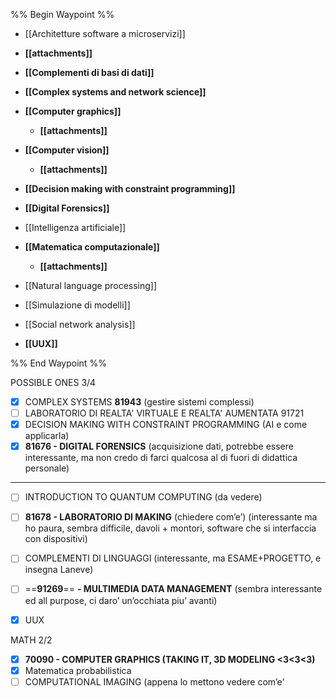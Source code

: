 %% Begin Waypoint %%
- [[Architetture software a microservizi]]
- **[[attachments]]**
- **[[Complementi di basi di dati]]**
- **[[Complex systems and network science]]**
- **[[Computer graphics]]**
	- **[[attachments]]**

- **[[Computer vision]]**
	- **[[attachments]]**

- **[[Decision making with constraint programming]]**
- **[[Digital Forensics]]**
- [[Intelligenza artificiale]]
- **[[Matematica computazionale]]**
	- **[[attachments]]**

- [[Natural language processing]]
- [[Simulazione di modelli]]
- [[Social network analysis]]
- **[[UUX]]**

%% End Waypoint %%

  

POSSIBLE ONES 3/4

- [x] COMPLEX SYSTEMS **81943** (gestire sistemi complessi)
- [ ] LABORATORIO DI REALTA' VIRTUALE E REALTA' AUMENTATA 91721
- [x] DECISION MAKING WITH CONSTRAINT PROGRAMMING (AI e come applicarla)
- [x] **81676 - DIGITAL FORENSICS** (acquisizione dati, potrebbe essere interessante, ma non credo di farci qualcosa al di fuori di didattica personale)

---

- [ ] INTRODUCTION TO QUANTUM COMPUTING (da vedere)
- [ ] **81678 - LABORATORIO DI MAKING** (chiedere com’e’) (interessante ma ho paura, sembra difficile, davoli + montori, software che si interfaccia con dispositivi)
- [ ] COMPLEMENTI DI LINGUAGGI (interessante, ma ESAME+PROGETTO, e insegna Laneve)
- [ ] ==**91269**== **- MULTIMEDIA DATA MANAGEMENT** (sembra interessante ed all purpose, ci daro’ un’occhiata piu’ avanti)
- [x] UUX

  

MATH 2/2

- [x] **70090 - COMPUTER GRAPHICS (TAKING IT, 3D MODELING <3<3<3)**
- [x] Matematica probabilistica
- [ ] COMPUTATIONAL IMAGING (appena lo mettono vedere com’e’
